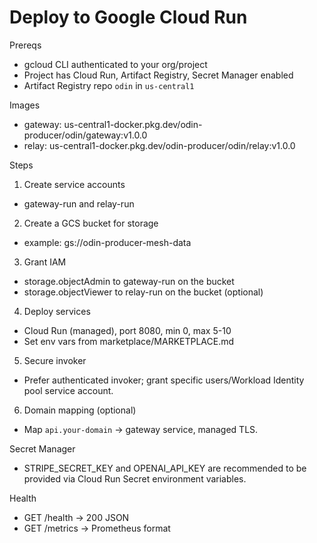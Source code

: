 # Deploy to Google Cloud Run

Prereqs
- gcloud CLI authenticated to your org/project
- Project has Cloud Run, Artifact Registry, Secret Manager enabled
- Artifact Registry repo `odin` in `us-central1`

Images
- gateway: us-central1-docker.pkg.dev/odin-producer/odin/gateway:v1.0.0
- relay: us-central1-docker.pkg.dev/odin-producer/odin/relay:v1.0.0

Steps
1) Create service accounts
- gateway-run and relay-run
2) Create a GCS bucket for storage
- example: gs://odin-producer-mesh-data
3) Grant IAM
- storage.objectAdmin to gateway-run on the bucket
- storage.objectViewer to relay-run on the bucket (optional)
4) Deploy services
- Cloud Run (managed), port 8080, min 0, max 5-10
- Set env vars from marketplace/MARKETPLACE.md
5) Secure invoker
- Prefer authenticated invoker; grant specific users/Workload Identity pool service account.
6) Domain mapping (optional)
- Map `api.your-domain` -> gateway service, managed TLS.

Secret Manager
- STRIPE_SECRET_KEY and OPENAI_API_KEY are recommended to be provided via Cloud Run Secret environment variables.

Health
- GET /health -> 200 JSON
- GET /metrics -> Prometheus format

